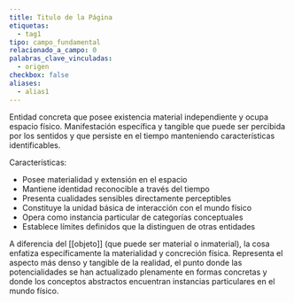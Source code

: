 ```yaml
---
title: Titulo de la Página
etiquetas:
  - tag1
tipo: campo_fundamental
relacionado_a_campo: 0
palabras_clave_vinculadas:
  - origen
checkbox: false
aliases:
  - alias1
---
```


Entidad concreta que posee existencia material independiente y ocupa espacio físico. Manifestación específica y tangible que puede ser percibida por los sentidos y que persiste en el tiempo manteniendo características identificables.

Características:
- Posee materialidad y extensión en el espacio
- Mantiene identidad reconocible a través del tiempo
- Presenta cualidades sensibles directamente perceptibles
- Constituye la unidad básica de interacción con el mundo físico
- Opera como instancia particular de categorías conceptuales
- Establece límites definidos que la distinguen de otras entidades

A diferencia del [[objeto]] (que puede ser material o inmaterial), la cosa enfatiza específicamente la materialidad y concreción física. Representa el aspecto más denso y tangible de la realidad, el punto donde las potencialidades se han actualizado plenamente en formas concretas y donde los conceptos abstractos encuentran instancias particulares en el mundo físico.

